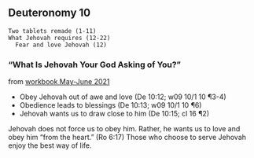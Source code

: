 ## Deuteronomy 10

```
Two tablets remade (1-11)
What Jehovah requires (12-22)
  Fear and love Jehovah (12)
```

### “What Is Jehovah Your God Asking of You?”

from [workbook May-June 2021](https://www.jw.org/en/library/jw-meeting-workbook/may-june-2021-mwb/Life-and-Ministry-Meeting-Schedule-for-June-28-July-4-2021/What-Is-Jehovah-Your-God-Asking-of-You/)

- Obey Jehovah out of awe and love (De 10:12; w09 10/1 10 ¶3-4)
- Obedience leads to blessings (De 10:13; w09 10/1 10 ¶6)
- Jehovah wants us to draw close to him (De 10:15; cl 16 ¶2)

Jehovah does not force us to obey him. Rather, he wants us to love and obey him “from the heart.” (Ro 6:17) Those who choose to serve Jehovah enjoy the best way of life.
